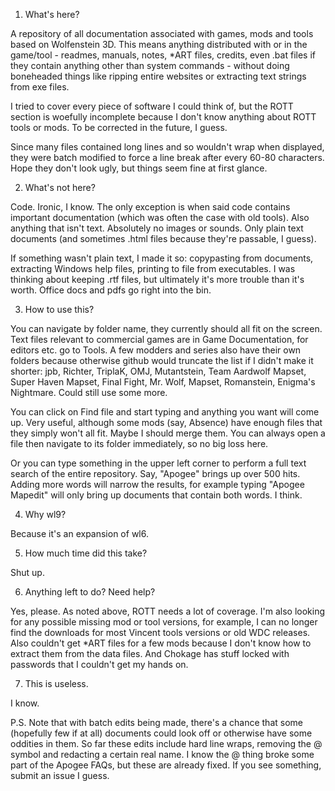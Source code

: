 1. What's here?

A repository of all documentation associated with games, mods and tools based on Wolfenstein 3D. This means anything distributed
with or in the game/tool - readmes, manuals, notes, *ART files, credits, even .bat files if they contain anything other than system
commands - without doing boneheaded things like ripping entire websites or extracting text strings from exe files.

I tried to cover every piece of software I could think of, but the ROTT section is woefully incomplete because I don't know anything
about ROTT tools or mods. To be corrected in the future, I guess.

Since many files contained long lines and so wouldn't wrap when displayed, they were batch modified to force a line break after 
every 60-80 characters. Hope they don't look ugly, but things seem fine at first glance.

2. What's not here?

Code. Ironic, I know. The only exception is when said code contains important documentation (which was often the case with old tools).
Also anything that isn't text. Absolutely no images or sounds. Only plain text documents (and sometimes .html files because they're 
passable, I guess). 

If something wasn't plain text, I made it so: copypasting from documents, extracting Windows help files, printing to 
file from executables. I was thinking about keeping .rtf files, but ultimately it's more trouble than it's worth. Office docs and pdfs
go right into the bin.

3. How to use this?

You can navigate by folder name, they currently should all fit on the screen. Text files relevant to commercial games are in Game 
Documentation, for editors etc. go to Tools. A few modders and series also have their own folders because otherwise github would 
truncate the list if I didn't make it shorter: jpb, Richter, TriplaK, OMJ, Mutantstein, Team Aardwolf Mapset, Super Haven Mapset, 
Final Fight, Mr. Wolf, Mapset, Romanstein, Enigma's Nightmare. Could still use some more.

You can click on Find file and start typing and anything you want will come up. Very useful, although some mods (say, Absence) 
have enough files that they simply won't all fit. Maybe I should merge them. You can always open a file then navigate to its 
folder immediately, so no big loss here.

Or you can type something in the upper left corner to perform a full text search of the entire repository. Say, "Apogee" brings up over
500 hits. Adding more words will narrow the results, for example typing "Apogee Mapedit" will only bring up documents that contain 
both words. I think.

4. Why wl9?

Because it's an expansion of wl6.

5. How much time did this take?

Shut up.

6. Anything left to do? Need help?

Yes, please. As noted above, ROTT needs a lot of coverage. I'm also looking for any possible missing mod or tool versions, for 
example, I can no longer find the downloads for most Vincent tools versions or old WDC releases. Also couldn't get *ART files 
for a few mods because I don't know how to extract them from the data files. And Chokage has stuff locked with passwords that 
I couldn't get my hands on.

7. This is useless.

I know.

P.S. Note that with batch edits being made, there's a chance that some (hopefully few if at all) documents could look off or otherwise 
have some oddities in them. So far these edits include hard line wraps, removing the @ symbol and redacting a certain real name. I know 
the @ thing broke some part of the Apogee FAQs, but these are already fixed. If you see something, submit an issue I guess.